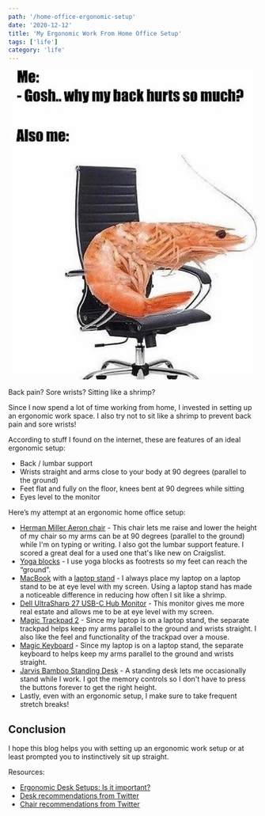 ```yaml
---
path: '/home-office-ergonomic-setup'
date: '2020-12-12'
title: 'My Ergonomic Work From Home Office Setup'
tags: ['life']
category: 'life'
---
```


![shrimp sitting in chair](shrimp-chair.jpg)

Back pain? Sore wrists? Sitting like a shrimp? 

Since I now spend a lot of time working from home,  I invested in setting up an ergonomic work space. I also try not to sit like a shrimp to prevent back pain and sore wrists!

According to stuff I found on the internet, these are features of an ideal ergonomic setup:
- Back / lumbar support
- Wrists straight and arms close to your body at 90 degrees (parallel to the ground)
- Feet flat and fully on the floor, knees bent at 90 degrees while sitting
- Eyes level to the monitor 

Here’s my attempt at an ergonomic home office setup:
- [Herman Miller Aeron chair](https://www.hermanmiller.com/products/seating/office-chairs/aeron-chairs/) - This chair lets me raise and lower the height of my chair so my arms can be at 90 degrees (parallel to the ground) while I'm on typing or writing. I also got the lumbar support feature. I scored a great deal for a used one that's like new on Craigslist.
- [Yoga blocks](https://www.manduka.com/products/cork-yoga-block?variant=23736399527994) - I use yoga blocks as footrests so my feet can reach the “ground”.
- [MacBook](https://www.apple.com/macbook-pro/) with a [laptop stand](https://www.amazon.com/Nulaxy-Ergonomic-Convertor-Adjustable-Compatible/dp/B07YTHMM3B) - I always place my laptop on a laptop stand to be at eye level with my screen. Using a laptop stand has made a noticeable difference in reducing how often I sit like a shrimp.
- [Dell UltraSharp 27 USB-C Hub Monitor](https://www.dell.com/en-us/work/shop/dell-ultrasharp-27-usb-c-hub-monitor-u2721de/apd/210-awkh/monitors-monitor-accessories) -  This monitor gives me more real estate and allows me to be at eye level with my screen.
- [Magic Trackpad 2](https://www.apple.com/shop/product/MRMF2/magic-trackpad-2-space-gray) - Since my laptop is on a laptop stand, the separate trackpad helps keep my arms parallel to the ground and wrists straight. I also like the feel and functionality of the trackpad over a mouse.
- [Magic Keyboard](https://www.apple.com/shop/product/MLA22LL/A/magic-keyboard-us-english)  - Since my laptop is on a laptop stand, the separate keyboard to helps keep my arms parallel to the ground and wrists straight.
- [Jarvis Bamboo Standing Desk](https://www.fully.com/jarvis-adjustable-height-desk-bamboo.html) - A standing desk lets me occasionally stand while I work. I got the memory controls so I don't have to press the buttons forever to get the right height.
- Lastly, even with an ergonomic setup, I make sure to take frequent stretch breaks!

## Conclusion
I hope this blog helps you with setting up an ergonomic work setup or at least prompted you to instinctively sit up straight. 

Resources:
- [Ergonomic Desk Setups: Is it important?](https://www.youtube.com/watch?v=_Yv_Dp5P-ro)
- [Desk recommendations from Twitter](https://twitter.com/sophia_wyl/status/1332919212864458752)
- [Chair recommendations from Twitter](https://twitter.com/sophia_wyl/status/1298700306503671808)
